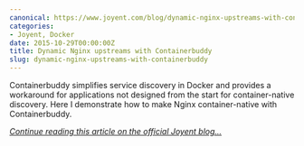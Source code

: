 ```yaml
---
canonical: https://www.joyent.com/blog/dynamic-nginx-upstreams-with-containerbuddy
categories:
- Joyent, Docker
date: 2015-10-29T00:00:00Z
title: Dynamic Nginx upstreams with Containerbuddy
slug: dynamic-nginx-upstreams-with-containerbuddy
---
```


Containerbuddy simplifies service discovery in Docker and provides a workaround for applications not designed from the start for container-native discovery. Here I demonstrate how to make Nginx container-native with Containerbuddy.

*[Continue reading this article on the official Joyent blog...](https://www.joyent.com/blog/dynamic-nginx-upstreams-with-containerbuddy)*
